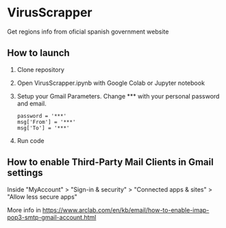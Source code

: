# VirusScrapper

Get regions info from oficial spanish government website

## How to launch
1. Clone repository
2. Open VirusScrapper.ipynb with Google Colab or Jupyter notebook
3. Setup your Gmail Parameters. Change *** with your personal password and email.

    ```
    password = '***'
    msg['From'] = '***'	
    msg['To'] = '***'
    ```

4. Run code


## How to enable Third-Party Mail Clients in Gmail settings
Inside "MyAccount" > "Sign-in & security" > "Connected apps & sites" > "Allow less secure apps"

More info in https://www.arclab.com/en/kb/email/how-to-enable-imap-pop3-smtp-gmail-account.html